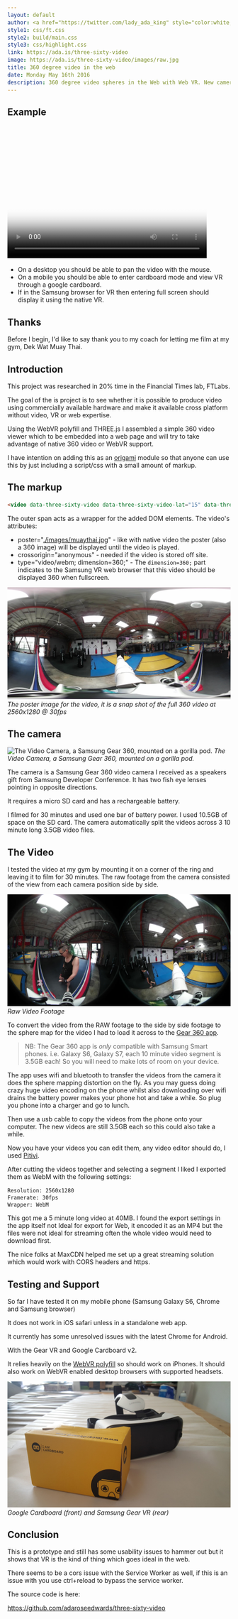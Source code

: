 ```yaml
---
layout: default
author: <a href="https://twitter.com/lady_ada_king" style="color:white;">Ada Rose Edwards</a>
style1: css/ft.css
style2: build/main.css
style3: css/highlight.css
link: https://ada.is/three-sixty-video
image: https://ada.is/three-sixty-video/images/raw.jpg
title: 360 degree video in the web
date: Monday May 16th 2016
description: 360 degree video spheres in the Web with Web VR. New cameras and the advent of VR heralds a new era of immersive video experiences.
---
```


## Example

<p><video data-three-sixty-video data-three-sixty-video-lat="15" data-three-sixty-video-long="0" poster="./images/muaythai.jpg" src="https://ada-pull-zone-egnalefgk5.netdna-ssl.com/mt2.webm" width="450" height="300" controls crossorigin="anonymous" type="video/webm; dimension=360;"></video>
</p>
<script src="build/three.min.js"></script>
<script src="build/main.js"></script></p>

* On a desktop you should be able to pan the video with the mouse.
* On a mobile you should be able to enter cardboard mode and view VR through a google cardboard.
* If in the Samsung browser for VR then entering full screen should display it using the native VR.

## Thanks

Before I begin, I'd like to say thank you to my coach for letting me film at my gym, Dek Wat Muay Thai.

## Introduction

This project was researched in 20% time in the Financial Times lab, FTLabs.

The goal of the is project is to see whether it is possible to produce video using commercially available hardware and make it available cross platform without video, VR or web expertise.

Using the WebVR polyfill and THREE.js I assembled a simple 360 video viewer which to be embedded into a web page and will try to take advantage of native 360 video or WebVR support.

I have intention on adding this as an [origami](http://origami.ft.com/) module so that anyone can use this by just including a script/css with a small amount of markup.

## The markup

```html
<video data-three-sixty-video data-three-sixty-video-lat="15" data-three-sixty-video-long="0" poster="./images/muaythai.jpg" src="https://ada-pull-zone-egnalefgk5.netdna-ssl.com/mt2.webm" width="450" height="300" controls crossorigin="anonymous" type="video/webm; dimension=360;">
```

The outer span acts as a wrapper for the added DOM elements. The video's attributes:

* poster="[./images/muaythai.jpg](./images/muaythai.jpg)" - like with native video the poster (also a 360 image) will be displayed until the video is played.
* crossorigin="anonymous" - needed if the video is stored off site.
* type="video/webm; dimension=360;" - The `dimension=360;` part indicates to the Samsung VR web browser that this video should be displayed 360 when fullscreen.

![Video Snapshot](./images/muaythai.jpg)
*The poster image for the video, it is a snap shot of the full 360 video at 2560x1280 @ 30fps*

## The camera

![The Video Camera, a Samsung Gear 360, mounted on a gorilla pod.](./images/notes-camera.jpg)
*The Video Camera, a Samsung Gear 360, mounted on a gorilla pod.*

The camera is a Samsung Gear 360 video camera I received as a speakers gift from Samsung Developer Conference. It has two fish eye lenses pointing in opposite directions.

It requires a micro SD card and has a rechargeable battery.

I filmed for 30 minutes and used one bar of battery power. I used 10.5GB of space on the SD card. The camera automatically split the videos across 3 10 minute long 3.5GB  video files.

## The Video

I tested the video at my gym by mounting it on a corner of the ring and leaving it to film for 30 minutes. The raw footage from the camera consisted of the view from each camera position side by side.

![Raw Video Footage](./images/raw.jpg)
*Raw Video Footage*

To convert the video from the RAW footage to the side by side footage to the sphere map for the video I had to load it across to the [Gear 360 app](https://play.google.com/store/apps/details?id=com.samsung.android.samsunggear360manager&hl=en).

> NB: The Gear 360 app is *only* compatible with Samsung Smart phones. i.e. Galaxy S6, Galaxy S7, each 10 minute video segment is 3.5GB each! So you will need to make lots of room on your device.

The app uses wifi and bluetooth to transfer the videos from the camera it does the sphere mapping distortion on the fly. As you may guess doing crazy huge video encoding on the phone whilst also downloading over wifi drains the battery power makes your phone hot and take a while. So plug you phone into a charger and go to lunch.

Then use a usb cable to copy the videos from the phone onto your computer. The new videos are still 3.5GB each so this could also take a while.

Now you have your videos you can edit them, any video editor should do, I used [Pitivi](http://www.pitivi.org/).

After cutting the videos together and selecting a segment I liked I exported them as WebM with the following settings:

```
Resolution: 2560x1280
Framerate: 30fps
Wrapper: WebM
```

This got me a 5 minute long video at 40MB. I found the export settings in the app itself not Ideal for export for Web, it encoded it as an MP4 but the files were not ideal for streaming often the whole video would need to download first.

The nice folks at MaxCDN helped me set up a great streaming solution which would work with CORS headers and https.

## Testing and Support

So far I have tested it on my mobile phone (Samsung Galaxy S6, Chrome and Samsung browser)

It does not work in iOS safari unless in a standalone web app.

It currently has some unresolved issues with the latest Chrome for Android.

With the Gear VR and Google Cardboard v2.

It relies heavily on the [WebVR polyfill](https://github.com/borismus/webvr-polyfill) so should work on iPhones. It should also work on WebVR enabled desktop browsers with supported headsets.

![VR headsets](./images/vr.jpg)
*Google Cardboard (front) and Samsung Gear VR (rear)*

## Conclusion

This is a prototype and still has some usability issues to hammer out but it shows that VR is the kind of thing which goes ideal in the web.

There seems to be a cors issue with the Service Worker as well, if this is an issue with you use ctrl+reload to bypass the service worker.

The source code is here:

https://github.com/adaroseedwards/three-sixty-video
